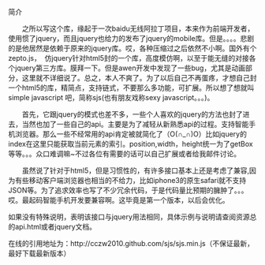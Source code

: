 <html lang="en-US">
<head>
  <meta charset="UTF-8">
	<title></title>
</head>
<body>
	
<div class="chead">简介</div>
<p>
	　　之所以写这个库，缘起于一次baidu无线阿拉丁项目，本来作为前端开发者，使用惯了jquery，而且jquery也给力的发布了jquery的mobile库。但是。。。。悲剧的是他居然是依赖于原来的jquery库。哎，各种压缩过之后依然不小啊。国外有个zepto.js， &nbsp;仿jquery针对html5封的一个库，高度模仿啊，以至于能无缝的对接各个jquery第三方库。膜拜一下。但是awen开发中发现了一些bug，尤其是动画部分，这里就不详细说了。总之，本人不爽了。为了以后自己不再蛋疼，才想自己封一个html5的库，精简点，支持链式，不要那么多功能，可扩展。所以想了想就叫 simple javascript 吧，简称sjs(也有朋友戏称sexy javascript。。。)。</p>
<p>
	　　首先，它跟jquery的模式也差不多，一些个人喜欢的jquery的方法也封了进去，当然也加了一些自己的api。主要是为了减轻从新熟悉api的过程。支持智能手机浏览器。那么一些不经常用的api肯定被就简化了（O(∩_∩)O）比如jquery的index在这里只能获取当前元素的索引。position,width，height统一为了getBox等等。。。众口难调嘛~不过各位有需要的话可以自己扩展或者给我邮件讨论。
</p>
<p>
	　　虽然说了针对于html5，但是习惯性的，有许多接口基本上还是考虑了兼容,因为有些移动客户端浏览器也相当的不给力，比如iphone3的原生safari就不支持JSON等。为了追求效率也写了不少冗余代码，于是代码量比预期的臃肿了。。。哎。最起码智能手机开发要兼容啊。这毕竟是第一个版本，以后会优化。
</p>
<p>  如果没有特殊说明，表明该接口与jquery用法相同，具体示例与说明请查阅资源总的api.html或者jquery文档。  


</p>
<p>
在线的引用地址为：http://cczw2010.github.com/sjs/sjs.min.js（不保证最新，最好下载最新版本）
</p>
</div>

</body>
</html>
